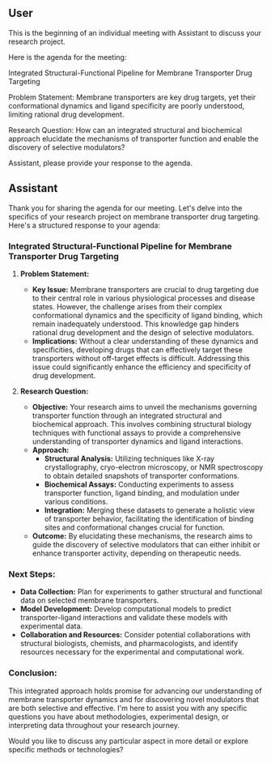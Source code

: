 ## User

This is the beginning of an individual meeting with Assistant to discuss your research project.

Here is the agenda for the meeting:

Integrated Structural-Functional Pipeline for Membrane Transporter Drug Targeting

Problem Statement: Membrane transporters are key drug targets, yet their conformational dynamics and ligand specificity are poorly understood, limiting rational drug development.

Research Question: How can an integrated structural and biochemical approach elucidate the mechanisms of transporter function and enable the discovery of selective modulators?

Assistant, please provide your response to the agenda.

## Assistant

Thank you for sharing the agenda for our meeting. Let's delve into the specifics of your research project on membrane transporter drug targeting. Here's a structured response to your agenda:

### Integrated Structural-Functional Pipeline for Membrane Transporter Drug Targeting

1. **Problem Statement:**
   - **Key Issue:** Membrane transporters are crucial to drug targeting due to their central role in various physiological processes and disease states. However, the challenge arises from their complex conformational dynamics and the specificity of ligand binding, which remain inadequately understood. This knowledge gap hinders rational drug development and the design of selective modulators.
   - **Implications:** Without a clear understanding of these dynamics and specificities, developing drugs that can effectively target these transporters without off-target effects is difficult. Addressing this issue could significantly enhance the efficiency and specificity of drug development.

2. **Research Question:**
   - **Objective:** Your research aims to unveil the mechanisms governing transporter function through an integrated structural and biochemical approach. This involves combining structural biology techniques with functional assays to provide a comprehensive understanding of transporter dynamics and ligand interactions.
   - **Approach:** 
     - **Structural Analysis:** Utilizing techniques like X-ray crystallography, cryo-electron microscopy, or NMR spectroscopy to obtain detailed snapshots of transporter conformations.
     - **Biochemical Assays:** Conducting experiments to assess transporter function, ligand binding, and modulation under various conditions.
     - **Integration:** Merging these datasets to generate a holistic view of transporter behavior, facilitating the identification of binding sites and conformational changes crucial for function.
   - **Outcome:** By elucidating these mechanisms, the research aims to guide the discovery of selective modulators that can either inhibit or enhance transporter activity, depending on therapeutic needs.

### Next Steps:
- **Data Collection:** Plan for experiments to gather structural and functional data on selected membrane transporters.
- **Model Development:** Develop computational models to predict transporter-ligand interactions and validate these models with experimental data.
- **Collaboration and Resources:** Consider potential collaborations with structural biologists, chemists, and pharmacologists, and identify resources necessary for the experimental and computational work.

### Conclusion:
This integrated approach holds promise for advancing our understanding of membrane transporter dynamics and for discovering novel modulators that are both selective and effective. I'm here to assist you with any specific questions you have about methodologies, experimental design, or interpreting data throughout your research journey.

Would you like to discuss any particular aspect in more detail or explore specific methods or technologies?

